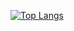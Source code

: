 [![Top Langs](https://github-readme-stats.vercel.app/api/top-langs/?username=ituki0426&layout=compact&theme=onedark)](https://github.com/anuraghazra/github-readme-stats)
